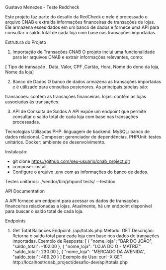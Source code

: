 Gustavo Menezes - Teste Redcheck

Este projeto faz parte do desafio da RedCheck e nele é processado o arquivo CNAB e extraída informações financeiras de transações de lojas. Ele armazena esses dados em um banco de dados e fornece uma API para consultar o saldo total de cada loja com base nas transações importadas.

Estrutura do Projeto
1. Importação de Transações CNAB
O projeto inclui uma funcionalidade para ler arquivos CNAB e extrair informações relevantes, como:

[ Tipo de transação , Data, Valor, CPF ,Cartão, Hora, Nome do dono da loja, Nome da loja]

2. Banco de Dados
O banco de dados armazena as transações importadas e é utilizado para consultas posteriores. As principais tabelas são:

transacoes: contém as transações financeiras.
lojas: contém as lojas associadas às transações.

3. API de Consulta de Saldos
A API expõe um endpoint que permite consultar o saldo total de cada loja com base nas transações processadas.

Tecnologias Utilizadas
PHP: linguagem de backend.
MySQL: banco de dados relacional.
Composer: gerenciador de dependências.
PHPUnit: testes unitários.
Docker: ambiente de desenvolvimento.

Instalação:

- git clone https://github.com/seu-usuario/cnab_project.git
- composer install
- Configure o arquivo .env com as informações do banco de dados.

Testes unitários:
./vendor/bin/phpunit tests/ --testdox

API Documentation

A API fornece um endpoint para acessar os dados de transações financeiras relacionadas a lojas. Atualmente, há um endpoint disponível para buscar o saldo total de cada loja.

Endpoints
1. Get Total Balances
Endpoint: /api/totals.php
Método: GET
Descrição: Retorna o saldo total para cada loja com base nos dados de transações importadas.
Exemplo de Resposta:
[
    {
        "nome_loja": "BAR DO JOÃO",
        "saldo_total": -102.00
    },
    {
        "nome_loja": "LOJA DO Ó - MATRIZ",
        "saldo_total": 230.00
    },
    {
        "nome_loja": "MERCADO DA AVENIDA",
        "saldo_total": 489.20
    }
]
Exemplo de Uso:
curl -X GET http://localhost/cnab_project/desafio-dev/api/totals.php


